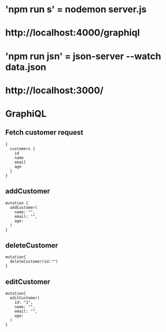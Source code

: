 # 'npm run s' = nodemon server.js

# http://localhost:4000/graphiql

# 'npm run jsn' = json-server --watch data.json

# http://localhost:3000/


# GraphiQL

## Fetch customer request
```
{
  customers {
    id
    name
    email
    age	
  }
}
```
## addCustomer
```
mutation {
  addCustomer(
    name: "",
    email: "",
    age: 
  ) 
}
```
## deleteCustomer
```
mutation{
  deleteCustomer(id:"") 
}
```
## editCustomer
```
mutation{
  editCustomer(
    id: "1",
    name: "",
    email: "",
    age: 
  ) 
}
```
